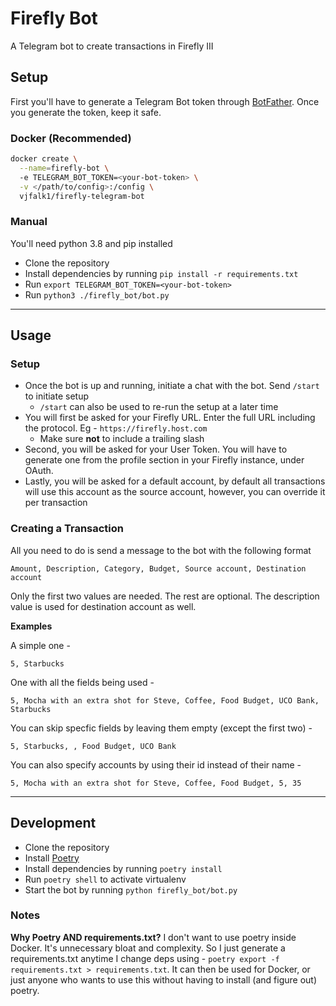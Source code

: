 # Firefly Bot

A Telegram bot to create transactions in Firefly III
## Setup

First you'll have to generate a Telegram Bot token through [BotFather](https://t.me/botfather). Once you generate the token, keep it safe.

### Docker (Recommended)

```bash
docker create \
  --name=firefly-bot \ 
  -e TELEGRAM_BOT_TOKEN=<your-bot-token> \
  -v </path/to/config>:/config \
  vjfalk1/firefly-telegram-bot
```

### Manual
You'll need python 3.8 and pip installed

- Clone the repository
- Install dependencies by running `pip install -r requirements.txt`
- Run `export TELEGRAM_BOT_TOKEN=<your-bot-token>`
- Run `python3 ./firefly_bot/bot.py`

---

## Usage

### Setup
- Once the bot is up and running, initiate a chat with the bot. Send `/start` to initiate setup 
  - `/start` can also be used to re-run the setup at a later time
- You will first be asked for your Firefly URL. Enter the full URL including the protocol. Eg - `https://firefly.host.com`
  - Make sure **not** to include a trailing slash
- Second, you will be asked for your User Token. You will have to generate one from the profile section in your Firefly instance, under OAuth. 
- Lastly, you will be asked for a default account, by default all transactions will use this account as the source account, however, you can override it per transaction

### Creating a Transaction
All you need to do is send a message to the bot with the following format

```Amount, Description, Category, Budget, Source account, Destination account```

Only the first two values are needed. The rest are optional. The description value is used for destination account as well. 
  
**Examples**

A simple one - 

```5, Starbucks```

One with all the fields being used -

```5, Mocha with an extra shot for Steve, Coffee, Food Budget, UCO Bank, Starbucks```

You can skip specfic fields by leaving them empty (except the first two) - 

```5, Starbucks, , Food Budget, UCO Bank```

You can also specify accounts by using their id instead of their name - 

```5, Mocha with an extra shot for Steve, Coffee, Food Budget, 5, 35```

---

## Development
- Clone the repository
- Install [Poetry](https://github.com/python-poetry/poetry)
- Install dependencies by running `poetry install`
- Run `poetry shell` to activate virtualenv
- Start the bot by running `python firefly_bot/bot.py`

### Notes

**Why Poetry AND requirements.txt?**
I don't want to use poetry inside Docker. It's unnecessary bloat and complexity. So I just generate a requirements.txt anytime I change deps using - `poetry export -f requirements.txt > requirements.txt`. It can then be used for Docker, or just anyone who wants to use this without having to install (and figure out) poetry.
